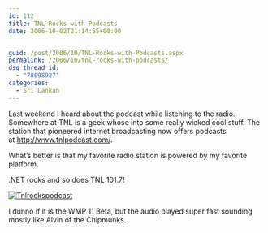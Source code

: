 ```yaml
---
id: 112
title: TNL Rocks with Podcasts
date: 2006-10-02T21:14:55+00:00


guid: /post/2006/10/TNL-Rocks-with-Podcasts.aspx
permalink: /2006/10/tnl-rocks-with-podcasts/
dsq_thread_id:
  - "78098927"
categories:
  - Sri Lankan
---
```

<P>Last weekend I heard about the podcast while listening to the radio. Somewhere at TNL is a geek whose into some really wicked cool stuff. The station that pioneered internet broadcasting now offers podcasts at&nbsp;<A href="http://www.tnlpodcast.com/">http://www.tnlpodcast.com/</A>. </P>
<P>What’s better&nbsp;is that my favorite radio station is powered by my favorite platform.</P>
<P>.NET rocks and so does TNL 101.7!</P>
<P><A href="http://www.tnlpodcast.com/"><IMG alt=Tnlrockspodcast src="http://www.merill.net/wp-content/uploads/contentbinary/tnlrockspodcast.jpg" border=0></A></P>
<P>I dunno if it is the WMP 11 Beta, but the audio played super fast sounding mostly like Alvin of the Chipmunks.</P>